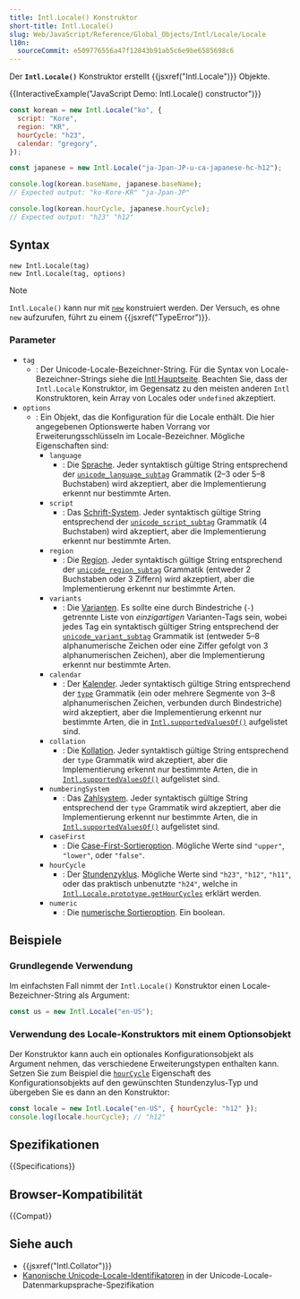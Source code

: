 ```yaml
---
title: Intl.Locale() Konstruktor
short-title: Intl.Locale()
slug: Web/JavaScript/Reference/Global_Objects/Intl/Locale/Locale
l10n:
  sourceCommit: e509776556a47f12843b91ab5c6e9be6585698c6
---
```


Der **`Intl.Locale()`** Konstruktor erstellt {{jsxref("Intl.Locale")}} Objekte.

{{InteractiveExample("JavaScript Demo: Intl.Locale() constructor")}}

```js interactive-example
const korean = new Intl.Locale("ko", {
  script: "Kore",
  region: "KR",
  hourCycle: "h23",
  calendar: "gregory",
});

const japanese = new Intl.Locale("ja-Jpan-JP-u-ca-japanese-hc-h12");

console.log(korean.baseName, japanese.baseName);
// Expected output: "ko-Kore-KR" "ja-Jpan-JP"

console.log(korean.hourCycle, japanese.hourCycle);
// Expected output: "h23" "h12"
```

## Syntax

```js-nolint
new Intl.Locale(tag)
new Intl.Locale(tag, options)
```

> [!NOTE]
> `Intl.Locale()` kann nur mit [`new`](/de/docs/Web/JavaScript/Reference/Operators/new) konstruiert werden. Der Versuch, es ohne `new` aufzurufen, führt zu einem {{jsxref("TypeError")}}.

### Parameter

- `tag`
  - : Der Unicode-Locale-Bezeichner-String. Für die Syntax von Locale-Bezeichner-Strings siehe die [Intl Hauptseite](/de/docs/Web/JavaScript/Reference/Global_Objects/Intl#locales_argument). Beachten Sie, dass der `Intl.Locale` Konstruktor, im Gegensatz zu den meisten anderen `Intl` Konstruktoren, kein Array von Locales oder `undefined` akzeptiert.
- `options`
  - : Ein Objekt, das die Konfiguration für die Locale enthält. Die hier angegebenen Optionswerte haben Vorrang vor Erweiterungsschlüsseln im Locale-Bezeichner. Mögliche Eigenschaften sind:
    - `language`
      - : Die [Sprache](/de/docs/Web/JavaScript/Reference/Global_Objects/Intl/Locale/language). Jeder syntaktisch gültige String entsprechend der [`unicode_language_subtag`](https://unicode.org/reports/tr35/#unicode_language_subtag) Grammatik (2–3 oder 5–8 Buchstaben) wird akzeptiert, aber die Implementierung erkennt nur bestimmte Arten.
    - `script`
      - : Das [Schrift-System](/de/docs/Web/JavaScript/Reference/Global_Objects/Intl/Locale/script). Jeder syntaktisch gültige String entsprechend der [`unicode_script_subtag`](https://unicode.org/reports/tr35/#unicode_script_subtag) Grammatik (4 Buchstaben) wird akzeptiert, aber die Implementierung erkennt nur bestimmte Arten.
    - `region`
      - : Die [Region](/de/docs/Web/JavaScript/Reference/Global_Objects/Intl/Locale/region). Jeder syntaktisch gültige String entsprechend der [`unicode_region_subtag`](https://unicode.org/reports/tr35/#unicode_region_subtag) Grammatik (entweder 2 Buchstaben oder 3 Ziffern) wird akzeptiert, aber die Implementierung erkennt nur bestimmte Arten.
    - `variants`
      - : Die [Varianten](/de/docs/Web/JavaScript/Reference/Global_Objects/Intl/Locale/variants). Es sollte eine durch Bindestriche (`-`) getrennte Liste von _einzigartigen_ Varianten-Tags sein, wobei jedes Tag ein syntaktisch gültiger String entsprechend der [`unicode_variant_subtag`](https://unicode.org/reports/tr35/#unicode_variant_subtag) Grammatik ist (entweder 5–8 alphanumerische Zeichen oder eine Ziffer gefolgt von 3 alphanumerischen Zeichen), aber die Implementierung erkennt nur bestimmte Arten.
    - `calendar`
      - : Der [Kalender](/de/docs/Web/JavaScript/Reference/Global_Objects/Intl/Locale/calendar). Jeder syntaktisch gültige String entsprechend der [`type`](https://unicode.org/reports/tr35/#Unicode_locale_identifier) Grammatik (ein oder mehrere Segmente von 3–8 alphanumerischen Zeichen, verbunden durch Bindestriche) wird akzeptiert, aber die Implementierung erkennt nur bestimmte Arten, die in [`Intl.supportedValuesOf()`](/de/docs/Web/JavaScript/Reference/Global_Objects/Intl/supportedValuesOf#supported_calendar_types) aufgelistet sind.
    - `collation`
      - : Die [Kollation](/de/docs/Web/JavaScript/Reference/Global_Objects/Intl/Locale/collation). Jeder syntaktisch gültige String entsprechend der `type` Grammatik wird akzeptiert, aber die Implementierung erkennt nur bestimmte Arten, die in [`Intl.supportedValuesOf()`](/de/docs/Web/JavaScript/Reference/Global_Objects/Intl/supportedValuesOf#supported_collation_types) aufgelistet sind.
    - `numberingSystem`
      - : Das [Zahlsystem](/de/docs/Web/JavaScript/Reference/Global_Objects/Intl/Locale/numberingSystem). Jeder syntaktisch gültige String entsprechend der `type` Grammatik wird akzeptiert, aber die Implementierung erkennt nur bestimmte Arten, die in [`Intl.supportedValuesOf()`](/de/docs/Web/JavaScript/Reference/Global_Objects/Intl/supportedValuesOf#supported_numbering_system_types) aufgelistet sind.
    - `caseFirst`
      - : Die [Case-First-Sortieroption](/de/docs/Web/JavaScript/Reference/Global_Objects/Intl/Locale/caseFirst). Mögliche Werte sind `"upper"`, `"lower"`, oder `"false"`.
    - `hourCycle`
      - : Der [Stundenzyklus](/de/docs/Web/JavaScript/Reference/Global_Objects/Intl/Locale/hourCycle). Mögliche Werte sind `"h23"`, `"h12"`, `"h11"`, oder das praktisch unbenutzte `"h24"`, welche in [`Intl.Locale.prototype.getHourCycles`](/de/docs/Web/JavaScript/Reference/Global_Objects/Intl/Locale/getHourCycles#supported_hour_cycle_types) erklärt werden.
    - `numeric`
      - : Die [numerische Sortieroption](/de/docs/Web/JavaScript/Reference/Global_Objects/Intl/Locale/numeric). Ein boolean.

## Beispiele

### Grundlegende Verwendung

Im einfachsten Fall nimmt der `Intl.Locale()` Konstruktor einen Locale-Bezeichner-String als Argument:

```js
const us = new Intl.Locale("en-US");
```

### Verwendung des Locale-Konstruktors mit einem Optionsobjekt

Der Konstruktor kann auch ein optionales Konfigurationsobjekt als Argument nehmen, das verschiedene Erweiterungstypen enthalten kann. Setzen Sie zum Beispiel die [`hourCycle`](/de/docs/Web/JavaScript/Reference/Global_Objects/Intl/Locale/hourCycle) Eigenschaft des Konfigurationsobjekts auf den gewünschten Stundenzylus-Typ und übergeben Sie es dann an den Konstruktor:

```js
const locale = new Intl.Locale("en-US", { hourCycle: "h12" });
console.log(locale.hourCycle); // "h12"
```

## Spezifikationen

{{Specifications}}

## Browser-Kompatibilität

{{Compat}}

## Siehe auch

- {{jsxref("Intl.Collator")}}
- [Kanonische Unicode-Locale-Identifikatoren](https://www.unicode.org/reports/tr35/#Canonical_Unicode_Locale_Identifiers) in der Unicode-Locale-Datenmarkupsprache-Spezifikation
